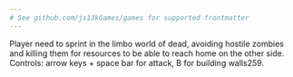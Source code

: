 ```yaml
---
# See github.com/js13kGames/games for supported frontmatter
---
```

Player need to sprint in the limbo world of dead, avoiding hostile zombies and killing them for resources to be able to reach home on the other side.
Controls: arrow keys + space bar for attack, B for building walls259.